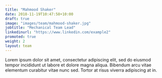 ```yaml
---
title: "Mahmood Shaker"
date: 2018-11-19T10:47:58+10:00
draft: true
image: "images/team/mahmood-shaker.jpg"
jobtitle: "Mechanical Team Lead"
linkedinurl: "https://www.linkedin.com/example2"
promoted: true
weight: 2
layout: team
---
```


Lorem ipsum dolor sit amet, consectetur adipiscing elit, sed do eiusmod tempor incididunt ut labore et dolore magna aliqua. Bibendum arcu vitae elementum curabitur vitae nunc sed. Tortor at risus viverra adipiscing at in.

